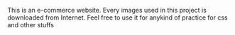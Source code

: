 This is an e-commerce website. Every images used in this project is downloaded from Internet. Feel free to use it for anykind of practice for css and other stuffs
